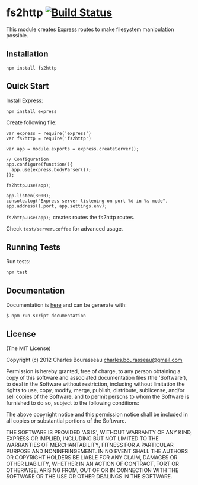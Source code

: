 fs2http [![Build Status](https://secure.travis-ci.org/cbou/fs2http.png)](http://travis-ci.org/cbou/fs2http)
==========

This module creates [Express] routes to make filesystem manipulation possible.


Installation
--------

    npm install fs2http

Quick Start
--------

Install Express:

    npm install express

Create following file:

    var express = require('express')
    var fs2http = require('fs2http')
    
    var app = module.exports = express.createServer();
    
    // Configuration
    app.configure(function(){
      app.use(express.bodyParser());
    });
    
    fs2http.use(app);
    
    app.listen(3000);
    console.log("Express server listening on port %d in %s mode", app.address().port, app.settings.env);


`fs2http.use(app);` creates routes the fs2http routes.

Check `test/server.coffee` for advanced usage.

Running Tests
--------

Run tests:

    npm test

Documentation
---

Documentation is [here](https://github.com/cbou/fs2http/blob/master/docs/routes.md) and can be generate with:

    $ npm run-script documentation

License
--------

(The MIT License)

Copyright (c) 2012 Charles Bourasseau <charles.bourasseau@gmail.com>

Permission is hereby granted, free of charge, to any person obtaining a copy of this software and associated documentation files (the 'Software'), to deal in the Software without restriction, including without limitation the rights to use, copy, modify, merge, publish, distribute, sublicense, and/or sell copies of the Software, and to permit persons to whom the Software is furnished to do so, subject to the following conditions:

The above copyright notice and this permission notice shall be included in all copies or substantial portions of the Software.

THE SOFTWARE IS PROVIDED 'AS IS', WITHOUT WARRANTY OF ANY KIND, EXPRESS OR IMPLIED, INCLUDING BUT NOT LIMITED TO THE WARRANTIES OF MERCHANTABILITY, FITNESS FOR A PARTICULAR PURPOSE AND NONINFRINGEMENT. IN NO EVENT SHALL THE AUTHORS OR COPYRIGHT HOLDERS BE LIABLE FOR ANY CLAIM, DAMAGES OR OTHER LIABILITY, WHETHER IN AN ACTION OF CONTRACT, TORT OR OTHERWISE, ARISING FROM, OUT OF OR IN CONNECTION WITH THE SOFTWARE OR THE USE OR OTHER DEALINGS IN THE SOFTWARE.

[Express]: http://expressjs.com/